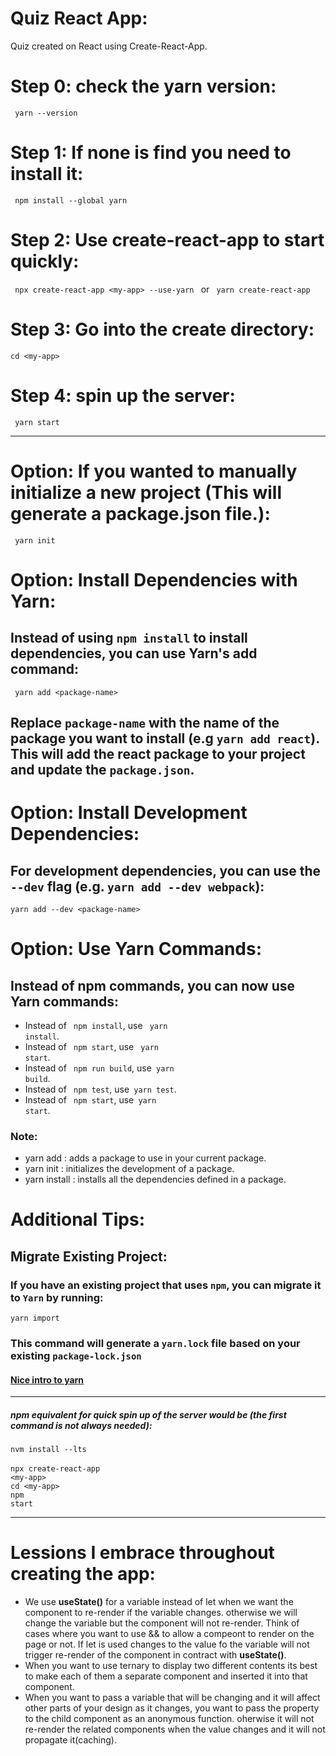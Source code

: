 # Quiz React App:<br>
Quiz created on React using Create-React-App. 

# Step 0: check the yarn version:<br>
<code> yarn --version </code>

# Step 1: If none is find you need to install it:<br>
<code> npm install --global yarn </code>

# Step 2: Use create-react-app to start quickly:<br>
<code> npx create-react-app &lt;my-app&gt; --use-yarn </code> or <code> yarn create-react-app  </code>

# Step 3: Go into the create directory: <br>
<code>cd &lt;my-app&gt; </code>

# Step 4: spin up the server:<br>
<code> yarn start </code>

----

# Option: If you wanted to manually initialize a new project (This will generate a package.json file.):<br>
<code> yarn init </code>

# Option: Install Dependencies with Yarn:<br>

## Instead of using <code>npm install</code> to install dependencies, you can use Yarn's add command:<br>
<code> yarn add &lt;package-name&gt;</code>

## Replace <code>package-name</code> with the name of the package you want to install (e.g <code>yarn add react</code>). This will add the react package to your project and update the  <code>package.json</code>. 


# Option: Install Development Dependencies:<br>

## For development dependencies, you can use the <code>--dev</code> flag (e.g. <code>yarn add --dev webpack</code>):

<code>yarn add --dev &lt;package-name&gt;</code>

# Option: Use Yarn Commands:

## Instead of npm commands, you can now use Yarn commands:

- Instead of <code> npm install</code>, use <code> yarn install</code>.
- Instead of <code> npm start</code>, use <code> yarn start</code>.
- Instead of <code> npm run build</code>, use<code>  yarn build</code>.
- Instead of <code> npm test</code>, use<code>  yarn test</code>.
- Instead of <code> npm start</code>, use<code>  yarn start</code>.

### Note: 
- yarn add : adds a package to use in your current package. 
- yarn init : initializes the development of a package. 
- yarn install : installs all the dependencies defined in a package.

# Additional Tips:

## Migrate Existing Project:

### If you have an existing project that uses <code>npm</code>, you can migrate it to <code>Yarn</code> by running:

<code>yarn import</code>

### This command will generate a <code>yarn.lock</code> file based on your existing <code>package-lock.json</code>

#### [Nice intro to yarn](https://flaviocopes.com/yarn/#initialize-a-new-project) <br>

---

##### npm equivalent for quick spin up of the server would be (the first command is not always needed):<br>

<code>nvm install --lts</code> <br> <br>
<code>npx create-react-app &lt;my-app&gt;</code> <br>
<code>cd &lt;my-app&gt;</code> <br>
<code>npm start</code> <br>



---
# Lessions I embrace throughout creating the app:<br>

- We use **useState()** for a variable instead of let when we want the component to re-render if the variable changes. otherwise we will change the variable but the component will not re-render. Think of cases where you want to use && to allow a compeont to render on the page or not. If let is used changes to the value fo the variable will not trigger re-render of the component in contract with **useState()**. <br>
- When you want to use ternary to display two different contents its best to make each of them a separate component and inserted it into that component. <br>
- When you want to pass a variable that will be changing and it will affect other parts of your design as it changes, you want to pass the property to the child component as an anonymous function. oherwise it will not re-render the related components when the value changes and it will not propagate it(caching). <br>



